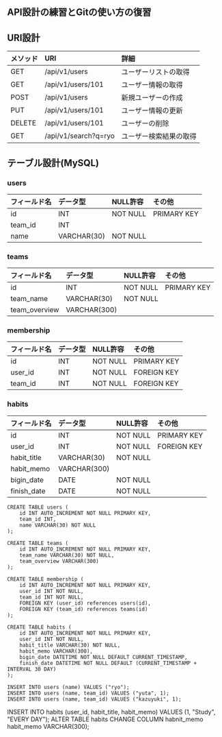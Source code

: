 ## API設計の練習とGitの使い方の復習

## URI設計
|メソッド|URI|詳細|
|:----|:----|:----|
|GET|/api/v1/users|ユーザーリストの取得|
|GET|/api/v1/users/101|ユーザー情報の取得|
|POST|/api/v1/users|新規ユーザーの作成|
|PUT|/api/v1/users/101|ユーザー情報の更新|
|DELETE|/api/v1/users/101|ユーザーの削除|
|GET|/api/v1/search?q=ryo|ユーザー検索結果の取得|


## テーブル設計(MySQL)

### users
|フィールド名|データ型|NULL許容|その他|
|:----|:----|:----|:----|
|id|INT|NOT NULL|PRIMARY KEY|
|team_id|INT|
|name|VARCHAR(30)|NOT NULL|


### teams
|フィールド名|データ型|NULL許容|その他|
|:----|:----|:----|:----|
|id|INT|NOT NULL|PRIMARY KEY|
|team_name|VARCHAR(30)|NOT NULL| |
|team_overview|VARCHAR(300)| | |


### membership
|フィールド名|データ型|NULL許容|その他|
|:----|:----|:----|:----|
|id|INT|NOT NULL|PRIMARY KEY|
|user_id|INT|NOT NULL|FOREIGN KEY|
|team_id|INT|NOT NULL|FOREIGN KEY|


### habits
|フィールド名|データ型|NULL許容|その他|
|:----|:----|:----|:----|
|id|INT|NOT NULL|PRIMARY KEY|
|user_id|INT|NOT NULL|FOREIGN KEY|
|habit_title|VARCHAR(30)|NOT NULL| |
|habit_memo|VARCHAR(300)| | |
|bigin_date|DATE|NOT NULL| |
|finish_date|DATE|NOT NULL| |

```
CREATE TABLE users (
    id INT AUTO_INCREMENT NOT NULL PRIMARY KEY,
    team_id INT,
    name VARCHAR(30) NOT NULL
);

```

```
CREATE TABLE teams (
    id INT AUTO_INCREMENT NOT NULL PRIMARY KEY,
    team_name VARCHAR(30) NOT NULL,
    team_overview VARCHAR(300)
);

```
```
CREATE TABLE membership (
    id INT AUTO_INCREMENT NOT NULL PRIMARY KEY,
    user_id INT NOT NULL,
    team_id INT NOT NULL,
    FOREIGN KEY (user_id) references users(id),
    FOREIGN KEY (team_id) references teams(id)
);

```
```
CREATE TABLE habits (
    id INT AUTO_INCREMENT NOT NULL PRIMARY KEY,
    user_id INT NOT NULL,
    habit_title VARCHAR(30) NOT NULL,
    habit_memo VARCHAR(300),
    bigin_date DATETIME NOT NULL DEFAULT CURRENT_TIMESTAMP,
    finish_date DATETIME NOT NULL DEFAULT (CURRENT_TIMESTAMP + INTERVAL 30 DAY)
);

```
```
INSERT INTO users (name) VALUES ("ryo");
INSERT INTO users (name, team_id) VALUES ("yuta", 1);
INSERT INTO users (name, team_id) VALUES ("kazuyuki", 1);

```
INSERT INTO habits (user_id, habit_title, habit_memo) VALUES (1, "Study", "EVERY DAY");
ALTER TABLE habits CHANGE COLUMN habnit_memo habit_memo VARCHAR(300);